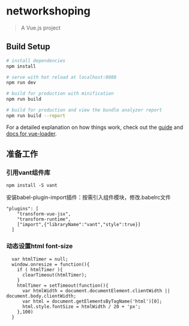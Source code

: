 # networkshoping

> A Vue.js project

## Build Setup

``` bash
# install dependencies
npm install

# serve with hot reload at localhost:8080
npm run dev

# build for production with minification
npm run build

# build for production and view the bundle analyzer report
npm run build --report
```

For a detailed explanation on how things work, check out the [guide](http://vuejs-templates.github.io/webpack/) and [docs for vue-loader](http://vuejs.github.io/vue-loader).

## 准备工作

### 引用vant组件库

` npm install -S vant `

安装babel-plugin-import插件：按需引入组件模块，修改.babelrc文件

```
"plugins": [
    "transform-vue-jsx", 
    "transform-runtime",
    ["import",{"libraryName":"vant","style":true}]
  ]

```

### 动态设置html font-size

```
  var htmlTimer = null; 
  window.onresize = function(){
    if ( htmlTimer ){
      clearTimeout(htmlTimer);
    }
    htmlTimer = setTimeout(function(){
      var htmlWidth = document.documentElement.clientWidth || document.body.clientWidth;
      var html = document.getElementsByTagName('html')[0];
      html.style.fontSize = htmlWidth / 20 + 'px';
    },100)
  }

  ```
  
